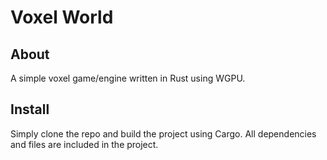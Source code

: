 # Voxel World
## About
A simple voxel game/engine written in Rust using WGPU.
## Install
Simply clone the repo and build the project using Cargo. All dependencies and files are included in the project.
